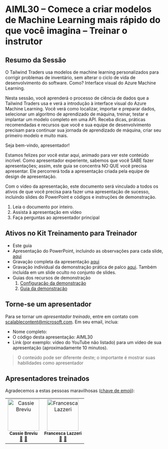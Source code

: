 
# <a name="aiml30--start-building-machine-learning-models-faster-than-you-think--train-the-trainer"></a>AIML30 – Comece a criar modelos de Machine Learning mais rápido do que você imagina – Treinar o instrutor


## <a name="session-abstract"></a>Resumo da Sessão

O Tailwind Traders usa modelos de machine learning personalizados para corrigir problemas de inventário, sem alterar o ciclo de vida de desenvolvimento do software. Como? Interface visual do Azure Machine Learning.
 
Nesta sessão, você aprenderá o processo de ciência de dados que a Tailwind Traders usa e verá a introdução à interface visual do Azure Machine Learning. Você verá como localizar, importar e preparar dados, selecionar um algoritmo de aprendizado de máquina, treinar, testar e implantar um modelo completo em uma API. Receba dicas, práticas recomendadas e recursos que você e sua equipe de desenvolvimento precisam para continuar sua jornada de aprendizado de máquina, criar seu primeiro modelo e muito mais.

Seja bem-vindo, apresentador! 

Estamos felizes por você estar aqui, animado para ver este conteúdo incrível. Como apresentador experiente, sabemos que você SABE fazer apresentações; assim, este guia se concentra NO QUE você precisa apresentar. Ele percorrerá toda a apresentação criada pela equipe de design de apresentação. 

Com o vídeo da apresentação, este documento será vinculado a todos os ativos de que você precisa para fazer uma apresentação de sucesso, incluindo slides do PowerPoint e códigos e instruções de demonstração.

1.  Leia o documento por inteiro.
2.  Assista à apresentação em vídeo
3.  Faça perguntas ao apresentador principal


## <a name="assets-in-train-the-trainer-kit"></a>Ativos no Kit Treinamento para Treinador

- Este guia
- Apresentação do PowerPoint, incluindo as observações para cada slide, [aqui](https://globaleventcdn.blob.core.windows.net/assets/aiml/aiml30/AIML30_How%20to%20Build%20Machine%20Learning%20Models.pptx)
- Gravação completa da apresentação [aqui](https://www.youtube.com/watch?v=u1ppYaZuNmo&amp=&feature=youtu.be)
- Gravação individual da demonstração prática de palco [aqui](https://globaleventcdn.blob.core.windows.net/assets/aiml/aiml30/FullIgniteModelBuildDemo.mp4). Também incluída em um slide oculto no conjunto de slides.
- Guias dos recursos de demonstração
    1. [Configuração da demonstração](demosetup.md)
    2. [Guia da demonstração](demoguide.md)

## <a name="become-a-presenter"></a>Torne-se um apresentador

Para se tornar um *apresentador treinado*, entre em contato com [scalablecontent@microsoft.com](mailto:scalablecontent@microsoft.com). Em seu email, inclua:

- Nome completo:
- O código desta apresentação: AIML30
- Link (por exemplo: vídeo do YouTube não listado) para um vídeo de sua apresentação (aproximadamente 10 minutos). 

> O conteúdo pode ser diferente deste; o importante é mostrar suas habilidades como apresentador


## <a name="trained-presenters"></a>Apresentadores treinados

Agradecemos a estas pessoas maravilhosas ([chave de emoji](https://allcontributors.org/docs/en/emoji-key)):

<!-- ALL-CONTRIBUTORS-LIST:START - Do not remove or modify this section -->
<!-- prettier-ignore -->

<table>
<tr>
    <td align="center">
        <img src="https://media.licdn.com/dms/image/C4E03AQFV-bjxXWxeIw/profile-displayphoto-shrink_200_200/0?e=1575504000&v=beta&t=i0CssIxPnjai9cTjruIvKVrACO0J2qCCJRm-PLEI1q0" width="100px;" alt="Cassie Breviu"/><br />
        <sub><b>Cassie Breviu</b></sub><br />
            <a href="https://github.com/microsoft/ignite-learning-paths-training-aiml/aiml30/" title="Documentação da">📢</a>
            <a href="https://github.com/microsoft/ignite-learning-paths-training-aiml/aiml30/" title="palestra">📖</a>
    </td>
        <td align="center">
        <img src="https://developer.microsoft.com/en-us/advocates/media/profiles/francesca-lazzeri.png" width="100px;" alt="Francesca Lazzeri"/><br />
        <sub><b>Francesca Lazzeri</b></sub><br />
            <a href="https://github.com/microsoft/ignite-learning-paths-training-aiml/aiml30/" title="Documentação da">📢</a>
            <a href="https://github.com/microsoft/ignite-learning-paths-training-aiml/aiml30/" title="palestra">📖</a>
    </td>
</tr></table>

<!-- ALL-CONTRIBUTORS-LIST:END -->